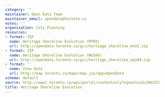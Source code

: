```yaml
---
category: ''
maintainer: Open Data Team
maintainer_email: opendata@toronto.ca
notes: ''
organization: City Planning
resources:
- format: ZIP
  name: Heritage Shoreline Evolution (MTM3)
  url: http://opendata.toronto.ca/gcc/hertiage_shoreline_mtm3.zip
- format: ZIP
  name: Heritage Shoreline Evolution (WGS84)
  url: http://opendata.toronto.ca/gcc/heritage_shoreline_wgs84.zip
- format: ''
  name: View Data
  url: http://map.toronto.ca/maps/map.jsp?app=OpenData
schema: default
source: http://www1.toronto.ca/wps/portal/contentonly?vgnextoid=29653fab14970410VgnVCM10000071d60f89RCRD&vgnextchannel=1a66e03bb8d1e310VgnVCM10000071d60f89RCRD
title: Heritage Shoreline Evolution
---
```

